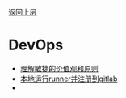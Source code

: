 [返回上层](../index)
# DevOps
* [理解敏捷的价值观和原则](理解敏捷的价值观和原则)
* [本地运行runner并注册到gitlab](本地运行runner并注册到gitlab)
* 
